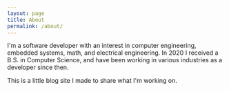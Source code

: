 ```yaml
---
layout: page
title: About
permalink: /about/
---
```


I'm a software developer with an interest in computer engineering, embedded systems, math, and electrical engineering. In 2020 I received a B.S. in Computer Science, and have been working in various industries as a developer since then.

This is a little blog site I made to share what I'm working on.
